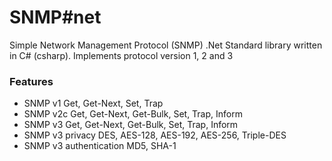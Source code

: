 # SNMP#net
Simple Network Management Protocol (SNMP) .Net Standard library written in C# (csharp). Implements protocol version 1, 2 and 3

### Features
- SNMP v1 Get, Get-Next, Set, Trap
- SNMP v2c Get, Get-Next, Get-Bulk, Set, Trap, Inform
- SNMP v3 Get, Get-Next, Get-Bulk, Set, Trap, Inform
- SNMP v3 privacy DES, AES-128, AES-192, AES-256, Triple-DES
- SNMP v3 authentication MD5, SHA-1
